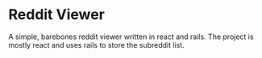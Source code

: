 # Reddit Viewer
A simple, barebones reddit viewer written in react and rails.
The project is mostly react and uses rails to store the subreddit list.
